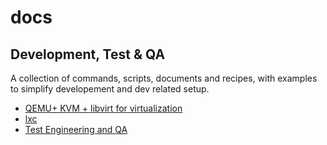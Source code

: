 # docs

## Development, Test & QA
A collection of commands, scripts, documents and recipes, with examples to simplify developement and dev related setup.

* [QEMU+ KVM + libvirt for virtualization](./qemu_kvm_libvirt.md)
* [lxc](./lxc.md)  
* [Test Engineering and QA](./test_and_qa/verification_and_validation.md)


